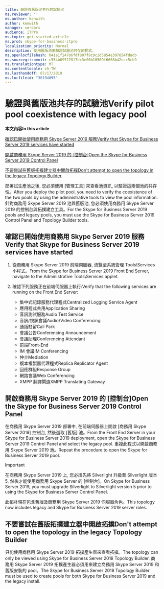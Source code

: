 ```yaml
---
title: 驗證與舊版池共存的試驗池
ms.reviewer: ''
ms.author: kenwith
author: kenwith
manager: serdars
audience: ITPro
ms.topic: get-started-article
ms.prod: skype-for-business-itpro
localization_priority: Normal
description: 使用舊版池來驗證試驗池共存的程式。
ms.openlocfilehash: b41a1f24786fdf807f9c9c1d5854e397654fdadb
ms.sourcegitcommit: c554b09527817dc3e06b10509f6668b42ccc5cb9
ms.translationtype: MT
ms.contentlocale: zh-TW
ms.lasthandoff: 07/17/2019
ms.locfileid: "36194095"
---
```

# <a name="verify-pilot-pool-coexistence-with-legacy-pool"></a><span data-ttu-id="ab8ac-103">驗證與舊版池共存的試驗池</span><span class="sxs-lookup"><span data-stu-id="ab8ac-103">Verify pilot pool coexistence with legacy pool</span></span>

 <span data-ttu-id="ab8ac-104">**本文內容**</span><span class="sxs-lookup"><span data-stu-id="ab8ac-104">**In this article**</span></span>
  
[<span data-ttu-id="ab8ac-105">確認已開始使用商務用 Skype Server 2019 服務</span><span class="sxs-lookup"><span data-stu-id="ab8ac-105">Verify that Skype for Business Server 2019 services have started</span></span>](#sectionSection0)
  
<span data-ttu-id="ab8ac-106">[開啟商務用 Skype Server 2019 的 [控制台]](#sectionSection1)</span><span class="sxs-lookup"><span data-stu-id="ab8ac-106">[Open the Skype for Business Server 2019 Control Panel](#sectionSection1)</span></span>
  
[<span data-ttu-id="ab8ac-107">不要嘗試在舊版拓撲建立器中開啟拓撲</span><span class="sxs-lookup"><span data-stu-id="ab8ac-107">Don't attempt to open the topology in the legacy Topology Builder</span></span>](#sectionSection2)
  
<span data-ttu-id="ab8ac-108">部署試生產池之後, 您必須使用 [管理工具] 來查看池資訊, 以驗證這兩個池的共存性。</span><span class="sxs-lookup"><span data-stu-id="ab8ac-108">After you deploy the pilot pool, you need to verify the coexistence of the two pools by using the administrative tools to view the pool information.</span></span> <span data-ttu-id="ab8ac-109">針對商務用 Skype Server 2019 池與舊版池, 您必須使用商務用 Skype Server 2019 的控制台與拓撲建立工具。</span><span class="sxs-lookup"><span data-stu-id="ab8ac-109">For the Skype for Business Server 2019 pools and legacy pools, you must use the Skype for Business Server 2019 Control Panel and Topology Builder tools.</span></span> 
  
## <a name="verify-that-skype-for-business-server-2019-services-have-started"></a><span data-ttu-id="ab8ac-110">確認已開始使用商務用 Skype Server 2019 服務</span><span class="sxs-lookup"><span data-stu-id="ab8ac-110">Verify that Skype for Business Server 2019 services have started</span></span>
<span data-ttu-id="ab8ac-111"><a name="sectionSection0"> </a></span><span class="sxs-lookup"><span data-stu-id="ab8ac-111"></span></span>

1. <span data-ttu-id="ab8ac-112">從商務用 Skype Server 2019 前端伺服器, 流覽至系統管理 Tools\Services 小程式。</span><span class="sxs-lookup"><span data-stu-id="ab8ac-112">From the Skype for Business Server 2019 Front End Server, navigate to the Administrative Tools\Services applet.</span></span>
    
2. <span data-ttu-id="ab8ac-113">確認下列服務正在前端伺服器上執行:</span><span class="sxs-lookup"><span data-stu-id="ab8ac-113">Verify that the following services are running on the Front End Server:</span></span>

    - <span data-ttu-id="ab8ac-114">集中式記錄服務代理程式</span><span class="sxs-lookup"><span data-stu-id="ab8ac-114">Centralized Logging Service Agent</span></span>
    - <span data-ttu-id="ab8ac-115">應用程式共用</span><span class="sxs-lookup"><span data-stu-id="ab8ac-115">Application Sharing</span></span>
    - <span data-ttu-id="ab8ac-116">音訊測試服務</span><span class="sxs-lookup"><span data-stu-id="ab8ac-116">Audio Test Service</span></span>
    - <span data-ttu-id="ab8ac-117">音訊/視訊會議</span><span class="sxs-lookup"><span data-stu-id="ab8ac-117">Audio/Video Conferencing</span></span>
    - <span data-ttu-id="ab8ac-118">通話駐留</span><span class="sxs-lookup"><span data-stu-id="ab8ac-118">Call Park</span></span>
    - <span data-ttu-id="ab8ac-119">會議公告</span><span class="sxs-lookup"><span data-stu-id="ab8ac-119">Conferencing Announcement</span></span>
    - <span data-ttu-id="ab8ac-120">會議助理</span><span class="sxs-lookup"><span data-stu-id="ab8ac-120">Conferencing Attendant</span></span>
    - <span data-ttu-id="ab8ac-121">前端</span><span class="sxs-lookup"><span data-stu-id="ab8ac-121">Front-End</span></span>
    - <span data-ttu-id="ab8ac-122">IM 會議</span><span class="sxs-lookup"><span data-stu-id="ab8ac-122">IM Conferencing</span></span>
    - <span data-ttu-id="ab8ac-123">仲介</span><span class="sxs-lookup"><span data-stu-id="ab8ac-123">Mediation</span></span>
    - <span data-ttu-id="ab8ac-124">複本複製器代理程式</span><span class="sxs-lookup"><span data-stu-id="ab8ac-124">Replica Replicator Agent</span></span>
    - <span data-ttu-id="ab8ac-125">回應群組</span><span class="sxs-lookup"><span data-stu-id="ab8ac-125">Response Group</span></span>
    - <span data-ttu-id="ab8ac-126">網路會議</span><span class="sxs-lookup"><span data-stu-id="ab8ac-126">Web Conferencing</span></span>
    - <span data-ttu-id="ab8ac-127">XMPP 翻譯閘道</span><span class="sxs-lookup"><span data-stu-id="ab8ac-127">XMPP Translating Gateway</span></span>

  
## <a name="open-the-skype-for-business-server-2019-control-panel"></a><span data-ttu-id="ab8ac-128">開啟商務用 Skype Server 2019 的 [控制台]</span><span class="sxs-lookup"><span data-stu-id="ab8ac-128">Open the Skype for Business Server 2019 Control Panel</span></span>
<span data-ttu-id="ab8ac-129"><a name="sectionSection1"> </a></span><span class="sxs-lookup"><span data-stu-id="ab8ac-129"></span></span>

<span data-ttu-id="ab8ac-130">在商務用 Skype Server 2019 部署中, 在前端伺服器上開啟 [商務用 Skype Server 2019] 控制台, 然後選取 [舊版] 池。</span><span class="sxs-lookup"><span data-stu-id="ab8ac-130">From the Front End Server in your Skype for Business Server 2019 deployment, open the Skype for Business Server 2019 Control Panel and select the legacy pool.</span></span> <span data-ttu-id="ab8ac-131">重複此程式以開啟商務用 Skype Server 2019 池。</span><span class="sxs-lookup"><span data-stu-id="ab8ac-131">Repeat the procedure to open the Skype for Business Server 2019 pool.</span></span>
  
> [!IMPORTANT]
> <span data-ttu-id="ab8ac-132">在商務用 Skype Server 2019 上, 您必須先將 Silverlight 升級至 Silverlight 版本 5, 然後才能使用商務用 Skype Server 的 [控制台]。</span><span class="sxs-lookup"><span data-stu-id="ab8ac-132">On Skype for Business Server 2019, you must upgrade Silverlight to Silverlight version 5 prior to using the Skype for Business Server Control Panel.</span></span> 
  
<span data-ttu-id="ab8ac-133">此拓朴現在包含舊版及商務用 Skype Server 2019 伺服器角色。</span><span class="sxs-lookup"><span data-stu-id="ab8ac-133">This topology now includes legacy and Skype for Business Server 2019 server roles.</span></span> 

  
## <a name="dont-attempt-to-open-the-topology-in-the-legacy-topology-builder"></a><span data-ttu-id="ab8ac-134">不要嘗試在舊版拓撲建立器中開啟拓撲</span><span class="sxs-lookup"><span data-stu-id="ab8ac-134">Don't attempt to open the topology in the legacy Topology Builder</span></span>
<span data-ttu-id="ab8ac-135"><a name="sectionSection2"> </a></span><span class="sxs-lookup"><span data-stu-id="ab8ac-135"></span></span>

<span data-ttu-id="ab8ac-136">只能使用商務用 Skype Server 2019 拓撲產生器來查看拓撲。</span><span class="sxs-lookup"><span data-stu-id="ab8ac-136">The topology can only be viewed using Skype for Business Server 2019 Topology Builder.</span></span> <span data-ttu-id="ab8ac-137">商務用 Skype Server 2019 拓撲產生器必須用來建立商務用 Skype Server 2019 和舊版安裝的 pool。</span><span class="sxs-lookup"><span data-stu-id="ab8ac-137">The Skype for Business Server 2019 Topology Builder must be used to create pools for both Skype for Business Server 2019 and the legacy install.</span></span>

  

